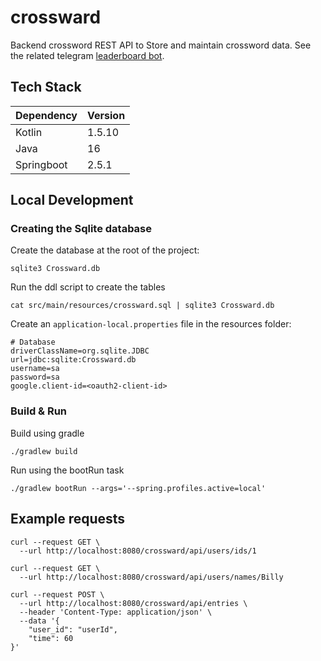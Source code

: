 # crossward

Backend crossword REST API to Store and maintain crossword data. See the related
telegram [leaderboard bot](https://github.com/RobertWetzler/CrosswordLeaderboardBot).

## Tech Stack

| Dependency | Version |
| ---------- | ------- |
| Kotlin     | 1.5.10  |
| Java       | 16      |
| Springboot | 2.5.1   |

## Local Development

### Creating the Sqlite database

Create the database at the root of the project:

```shell
sqlite3 Crossward.db
```

Run the ddl script to create the tables

```shell
cat src/main/resources/crossward.sql | sqlite3 Crossward.db
```

Create an `application-local.properties` file in the resources folder:

```properties
# Database
driverClassName=org.sqlite.JDBC
url=jdbc:sqlite:Crossward.db
username=sa
password=sa
google.client-id=<oauth2-client-id>
```

### Build & Run

Build using gradle

```shell
./gradlew build
```

Run using the bootRun task

```shell
./gradlew bootRun --args='--spring.profiles.active=local'
```

## Example requests

```shell
curl --request GET \
  --url http://localhost:8080/crossward/api/users/ids/1
  
curl --request GET \
  --url http://localhost:8080/crossward/api/users/names/Billy
  
curl --request POST \
  --url http://localhost:8080/crossward/api/entries \
  --header 'Content-Type: application/json' \
  --data '{
	"user_id": "userId",
	"time": 60
}'
```